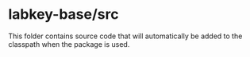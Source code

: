 # labkey-base/src

This folder contains source code that will automatically be added to the classpath when
the package is used.
